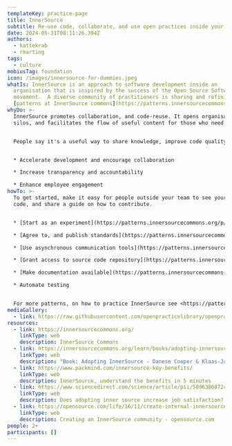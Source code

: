 ```yaml
---
templateKey: practice-page
title: InnerSource
subtitle: Re-use code, collaborate, and use open practices inside your organisation.
date: 2024-05-31T08:11:26.394Z
authors:
  - kattekrab
  - rmarting
tags:
  - culture
mobiusTag: foundation
icon: /images/innersource-for-dummies.jpeg
whatIs: I﻿nnerSource is an approach to software development inside an
  organisation that is inspired by the success of the Open Source Software
  movement.  A diverse community of practitioners is sharing and refining
  [patterns at InnerSource commons](https://patterns.innersourcecommons.org/)
whyDo: >-
  I﻿nnerSource promotes collaboration, and code-reuse. It opens organisational
  silos, and facilitates the flow of useful content for those who need it.


  People say it's a useful way to share knowledge, improve code quality, and increase the reach and impact of their work. 


  * Accelerate development and encourage collaboration

  * Increase transparency and accountability

  * Enhance employee engagement
howTo: >-
  T﻿o get started, make it easy for people outside your team to see your source
  code, and share a guide on how to contribute.


  * [Start as an experiment](https://patterns.innersourcecommons.org/p/start-as-experiment)

  * [A﻿gree to, and publish standards](https://patterns.innersourcecommons.org/p/base-documentation) 

  * [U﻿se asynchronous communication tools](https://patterns.innersourcecommons.org/p/communication-tooling)

  * [G﻿rant access to source code repository](https://patterns.innersourcecommons.org/p/issue-tracker)

  * [Make d﻿ocumentation available](https://patterns.innersourcecommons.org/p/innersource-portal)

  * Automate testing


  F﻿or more patterns, on how to practice InnerSource see <https://patterns.innersourcecommons.org/>
mediaGallery:
  - link: https://raw.githubusercontent.com/openpracticelibrary/openpracticelibrary/d91a2e4961e7a32d895073e2614a96da03421561/static/images/innersource-circle.png
resources:
  - link: https://innersourcecommons.org/
    linkType: web
    description: InnerSource Commons
  - link: https://innersourcecommons.org/learn/books/adopting-innersource-principles-and-case-studies/
    linkType: web
    description: "Book: Adopting InnerSource - Danese Cooper & Klaas-Jan Stol"
  - link: https://www.packmind.com/innersource-key-benefits/
    linkType: web
    description: InnerSource, understand the benefits in 5 minutes
  - link: https://www.sciencedirect.com/science/article/pii/S0963868724000015
    linkType: web
    description: Does adopting inner source increase job satisfaction? - Paper
  - link: https://opensource.com/life/16/11/create-internal-innersource-community
    linkType: web
    description: Creating an InnerSource community - opensource.com
people: 2+
participants: []
---
```

